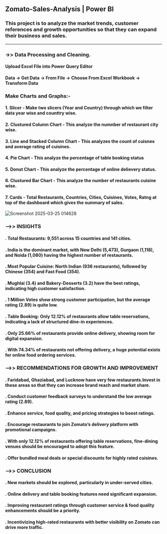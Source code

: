 ## Zomato-Sales-Analysis | Power BI
### This project is to analyze the market trends, customer references and growth opportunities so that they can expand their business and sales.
___________________________________________________________________________________________________________________________________________________

### ->> Data Processing and Cleaning.
#### Upload Excel File into Power Query Editor 
#### Data -> Get Data -> From File -> Choose From Excel Workbook -> Transform Data

### Make Charts and Graphs:-
#### 1. Slicer - Make two slicers (Year and Country) through which we filter data year wise and counttry wise.
#### 2. Clustured Column Chart - This analyze the numnber of restaurant city wise.
#### 3. Line and Stacked Column Chart - This analyzes the count of cuisnes and average rating of cuisines.
#### 4. Pie Chart - This analyze the percentage of table booking status
#### 5. Donut Chart - This analyze the percentage of online delievery status.
#### 6. Clustured Bar Chart - This analyze the number of restaurants cuisine wise.
#### 7. Cards - Total Restaurants, Countries, Cities, Cuisines, Votes, Ratng at top of the dashboard which gives the summary of sales.

![Screenshot 2025-03-25 014628](https://github.com/user-attachments/assets/fca17236-5ee4-440b-a853-2d44df08c853)
### -->> INSIGHTS
#### . Total Restaurants: 9,551 across 15 countries and 141 cities.
#### . India is the dominant market, with New Delhi (5,473), Gurgaon (1,118), and Noida (1,080) having the highest number of restaurants.
#### . Most Popular Cuisine: North Indian (936 restaurants), followed by Chinese (354) and Fast Food (354).
#### . Mughlai (3.4) and Bakery-Desserts (3.2) have the best ratings, indicating high customer satisfaction.
#### . 1 Million Votes show strong customer participation, but the average rating (2.89) is quite low.
#### . Table Booking: Only 12.12% of restaurants allow table reservations, indicating a lack of structured dine-in experiences.
#### . Only 25.66% of restaurants provide online delivery, showing room for digital expansion.
#### . With 74.34% of restaurants not offering delivery, a huge potential exists for online food ordering services.

### -->> RECOMMENDATIONS FOR GROWTH AND IMPROVEMENT
#### . Faridabad, Ghaziabad, and Lucknow have very few restaurants.Invest in these areas so that they can increase brand reach and market share.
#### . Conduct customer feedback surveys to understand the low average rating (2.89).
#### . Enhance service, food quality, and pricing strategies to boost ratings.
#### . Encourage restaurants to join Zomato’s delivery platform with promotional campaigns.
#### . With only 12.12% of restaurants offering table reservations, fine-dining venues should be encouraged to adopt this feature.
#### . Offer bundled meal deals or special discounts for highly rated cuisines.

### -->> CONCLUSION
#### . New markets should be explored, particularly in under-served cities.
#### . Online delivery and table booking features need significant expansion.
#### . Improving restaurant ratings through customer service & food quality enhancements should be a priority.
#### . Incentivizing high-rated restaurants with better visibility on Zomato can drive more traffic.
